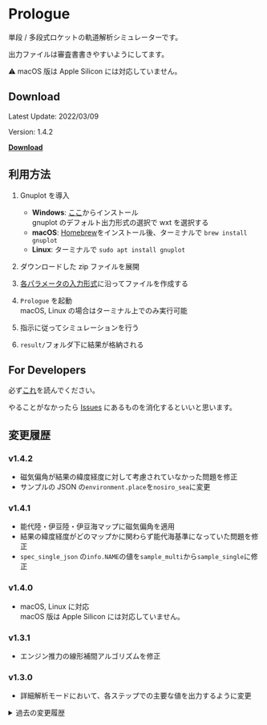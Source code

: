# Prologue

単段 / 多段式ロケットの軌道解析シミュレーターです。

出力ファイルは審査書書きやすいようにしてます。

:warning: macOS 版は Apple Silicon には対応していません。

## Download

Latest Update: 2022/03/09

Version: 1.4.2

[**Download**](https://github.com/FROM-THE-EARTH/Prologue/releases/latest)

## 利用方法

1. Gnuplot を導入

   - **Windows**: [ここ](https://sourceforge.net/projects/gnuplot/files/gnuplot/5.2.8/)からインストール<br>
     gnuplot のデフォルト出力形式の選択で wxt を選択する
   - **macOS**: [Homebrew](https://brew.sh/index_ja)をインストール後、ターミナルで `brew install gnuplot`
   - **Linux**: ターミナルで `sudo apt install gnuplot`

2. ダウンロードした zip ファイルを展開

3. [各パラメータの入力形式](https://github.com/FROM-THE-EARTH/Prologue/blob/master/docs/INPUT.md)に沿ってファイルを作成する

4. `Prologue` を起動<br>
   macOS, Linux の場合はターミナル上でのみ実行可能

5. 指示に従ってシミュレーションを行う

6. `result/`フォルダ下に結果が格納される

## For Developers

必ず[これ](https://github.com/FROM-THE-EARTH/Prologue/blob/master/docs/DEVELOPMENT.md)を読んでください。

やることがなかったら [Issues](https://github.com/FROM-THE-EARTH/Prologue/issues) にあるものを消化するといいと思います。

## 変更履歴

### v1.4.2

- 磁気偏角が結果の緯度経度に対して考慮されていなかった問題を修正
- サンプルの JSON の`environment.place`を`nosiro_sea`に変更

### v1.4.1

- 能代陸・伊豆陸・伊豆海マップに磁気偏角を適用
- 結果の緯度経度がどのマップかに関わらず能代海基準になっていた問題を修正
- `spec_single_json` の`info.NAME`の値を`sample_multi`から`sample_single`に修正

### v1.4.0

- macOS, Linux に対応<br>
  macOS 版は Apple Silicon には対応していません。

### v1.3.1

- エンジン推力の線形補間アルゴリズムを修正

### v1.3.0

- 詳細解析モードにおいて、各ステップでの主要な値を出力するように変更

<details>
<summary>過去の変更履歴</summary>

### v1.2.1

- 伊豆陸マップを追加

### v1.2.0

- 圧力中心傾斜、抗力係数傾斜を計算に含むように変更
- 機体速度に対する圧力中心（傾斜），抗力係数（傾斜），法線力係数　を入力するを追加(input/airspeed_param/\*\*.csv として保存する。指定しない場合は諸元 JSON の定数を用いる。傾斜は指定されていない場合 0 となる。)
- 機体諸元 json ファイルに有効でない値がある場合にエラーを出力するように変更
- 伊豆海の緯度経度情報を設定

### v1.1.1

- 抗力係数の向きを修正
- 風向風速ファイルにヘッダを追加

### v1.1.0

- 伊豆海マップを追加

### v1.0.1

- 弾道シミュレーションモードで最高高度時刻が取得できない不具合を修正

### v1.0.0

- リリース

</details>
